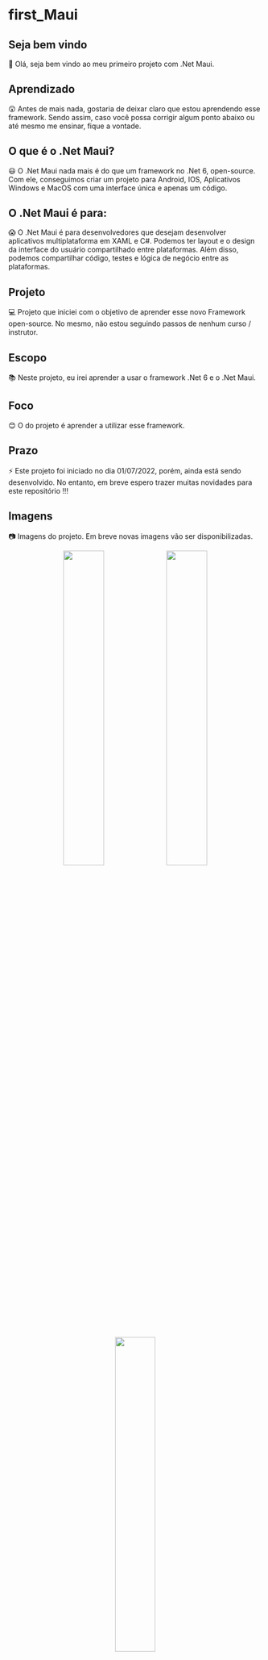 # first_Maui

## Seja bem vindo

👋 Olá, seja bem vindo ao meu primeiro projeto com .Net Maui.

## Aprendizado

😲 Antes de mais nada, gostaria de deixar claro que estou aprendendo esse framework. Sendo assim, caso você possa corrigir algum ponto abaixo ou até mesmo me ensinar, fique a vontade.

## O que é o .Net Maui?

😃 O .Net Maui nada mais é do que um framework no .Net 6, open-source. Com ele, conseguimos criar um projeto para Android, IOS, Aplicativos Windows e MacOS com uma interface única e apenas um código.

## O .Net Maui é para:

😱 O .Net Maui é para desenvolvedores que desejam desenvolver aplicativos multiplataforma em XAML e C#. Podemos ter layout e o design da interface do usuário compartilhado entre plataformas. Além disso, podemos compartilhar código, testes e lógica de negócio entre as plataformas.

## Projeto

💻 Projeto que iniciei com o objetivo de aprender esse novo Framework open-source. No mesmo, não estou seguindo passos de nenhum curso / instrutor.

## Escopo

📚 Neste projeto, eu irei aprender a usar o framework .Net 6 e o .Net Maui.

## Foco

😊 O do projeto é aprender a utilizar esse framework.

## Prazo

⚡ Este projeto foi iniciado no dia 01/07/2022, porém, ainda está sendo desenvolvido. No entanto, em breve espero trazer muitas novidades para este repositório !!!

## Imagens

:camera: Imagens do projeto. Em breve novas imagens vão ser disponibilizadas.

<p float="left" align="center">
  <img src=https://ibb.co/Z2RTnMq/Maui.jpg](https://i.ibb.co/s66z5xP/Maui.jpg width="40%"/>
   <img src=https://ibb.co/Z2RTnMq/Maui.jpg](https://i.ibb.co/s66z5xP/Maui.jpg width="40%"/>
   <img src=https://ibb.co/Z2RTnMq/Maui.jpg width="40%"/>
</p> 
